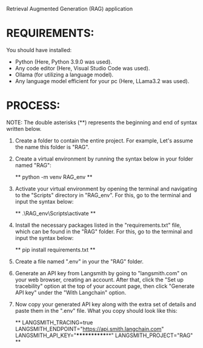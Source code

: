 Retrieval Augmented Generation (RAG) application

# REQUIREMENTS:

You should have installed:

- Python (Here, Python 3.9.0 was used).
- Any code editor (Here, Visual Studio Code was used).
- Ollama (for utilizing a language model).
- Any language model efficient for your pc (Here, LLama3.2 was used).

# PROCESS:

NOTE: The double asterisks (\*\*) represents the beginning and end of syntax written below.

1. Create a folder to contain the entire project. For example, Let's assume the name this folder is "RAG".

2. Create a virtual environment by running the syntax below in your folder named "RAG":

   ** python -m venv RAG_env **

3. Activate your virtual environment by opening the terminal and navigating to the "Scripts" directory in "RAG_env". For this, go to the terminal and input the syntax below:

   ** .\RAG_env\Scripts\activate **

4. Install the necessary packages listed in the "requirements.txt" file, which can be found in the "RAG" folder. For this, go to the terminal and input the syntax below:

   ** pip install requirements.txt **

5. Create a file named ".env" in your the "RAG" folder.

6. Generate an API key from Langsmith by going to "langsmith.com" on your web browser, creating an account. After that, click the "Set up tracebility" option at the top of your account page, then click "Generate API key" under the "With Langchain" option.

7. Now copy your generated API key along with the extra set of details and paste them in the ".env" file. What you copy should look like this:

   **
   LANGSMITH_TRACING=true
   LANGSMITH_ENDPOINT="https://api.smith.langchain.com"
   LANGSMITH_API_KEY="****\*\*\*\*******\*\*******\*\*\*\*******"
   LANGSMITH_PROJECT="RAG"
   \*\*
